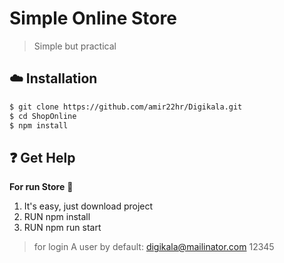 
# Simple Online Store


> Simple but practical


## :cloud: Installation

```sh
$ git clone https://github.com/amir22hr/Digikala.git
$ cd ShopOnline
$ npm install
```


## :question: Get Help

**For run Store** :convenience_store: 

1.  It's easy, just download project
2.  RUN npm install
3.  RUN npm run start

> for login A user by default:  [digikala@mailinator.com](mailto:digikala@mailinator.com)  12345
